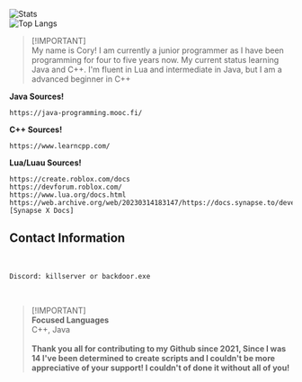 ![Stats](https://github-readme-stats.vercel.app/api?username=Not-Kyle&show_icons=true&theme=midnight-purple&line_height=27) <br />
![Top Langs](https://github-readme-stats.vercel.app/api/top-langs/?username=Not-Kyle&layout=compact)

> [!IMPORTANT]\
> My name is Cory! I am currently a junior programmer as I have been programming for four to five years now. My current status learning Java and C++. I'm fluent in Lua and intermediate in Java, but I am a advanced beginner in C++

**Java Sources!**
```
https://java-programming.mooc.fi/
```
**C++ Sources!**
```
https://www.learncpp.com/
```
**Lua/Luau Sources!**
```
https://create.roblox.com/docs
https://devforum.roblox.com/
https://www.lua.org/docs.html
https://web.archive.org/web/20230314183147/https://docs.synapse.to/development/script_env.html [Synapse X Docs]
```
## Contact Information
<br />

```
Discord: killserver or backdoor.exe
```

<br />

> [!IMPORTANT]\
> **Focused Languages** <br />
>   C++, Java <br />
> <br />
> **Thank you all for contributing to my Github since 2021, Since I was 14 I've been determined to create scripts and I couldn't be more appreciative of your support! I couldn't of done it without all of you!** <br />

